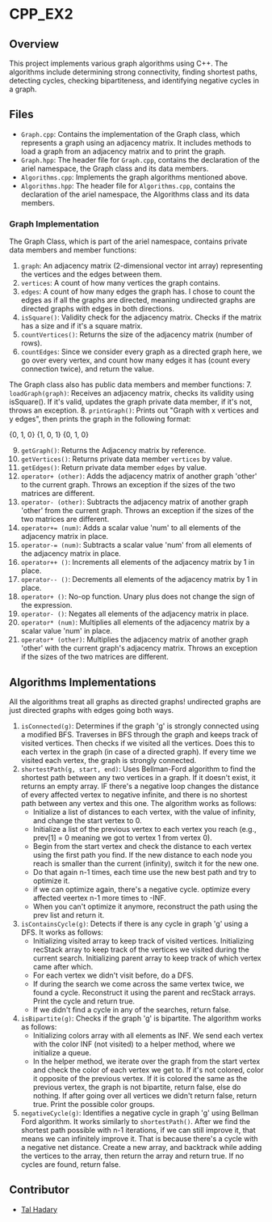 # CPP_EX2

## Overview
This project implements various graph algorithms using C++. The algorithms include determining strong connectivity, finding shortest paths, detecting cycles, checking bipartiteness, and identifying negative cycles in a graph.

## Files
- `Graph.cpp`: Contains the implementation of the Graph class, which represents a graph using an adjacency matrix. It includes methods to load a graph from an adjacency matrix and to print the graph.
- `Graph.hpp`: The header file for `Graph.cpp`, contains the declaration of the ariel namespace, the Graph class and its data members.
- `Algorithms.cpp`: Implements the graph algorithms mentioned above.
- `Algorithms.hpp`: The header file for `Algorithms.cpp`, contains the declaration of the ariel namespace, the Algorithms class and its data members.

### Graph Implementation

The Graph Class, which is part of the ariel namespace, contains private data members and member functions:
1. `graph`: An adjacency matrix (2-dimensional vector int array) representing the vertices and the edges between them.
2. `vertices`: A count of how many vertices the graph contains.
3. `edges`: A count of how many edges the graph has. I chose to count the edges as if all the graphs are directed, meaning undirected graphs are directed graphs with edges in both directions.
4. `isSquare()`: Validity check for the adjacency matrix. Checks if the matrix has a size and if it's a square matrix.
5. `countVertices()`: Returns the size of the adjacency matrix (number of rows).
6. `countEdges`: Since we consider every graph as a directed graph here, we go over every vertex, and count how many edges it has (count every connection twice), and return the value.

The Graph class also has public data members and member functions:
7. `loadGraph(graph)`: Receives an adjacency matrix, checks its validity using isSquare(). If it's valid, updates the graph private data member, if it's not, throws an exception.
8. `printGraph()`: Prints out "Graph with x vertices and y edges", then prints the graph in the following format:
                                            
{0, 1, 0}
{1, 0, 1}
{0, 1, 0}

9. `getGraph()`: Returns the Adjacency matrix by reference.
10. `getVertices()`: Returns private data member `vertices` by value.
11. `getEdges()`: Return private data member `edges` by value.
12. `operator+ (other)`: Adds the adjacency matrix of another graph 'other' to the current graph. Throws an exception if the sizes of the two matrices are different.
13. `operator- (other)`: Subtracts the adjacency matrix of another graph 'other' from the current graph. Throws an exception if the sizes of the two matrices are different.
14. `operator+= (num)`: Adds a scalar value 'num' to all elements of the adjacency matrix in place.
15. `operator-= (num)`: Subtracts a scalar value 'num' from all elements of the adjacency matrix in place.
16. `operator++ ()`: Increments all elements of the adjacency matrix by 1 in place.
17. `operator-- ()`: Decrements all elements of the adjacency matrix by 1 in place.
18. `operator+ ()`: No-op function. Unary plus does not change the sign of the expression.
19. `operator- ()`: Negates all elements of the adjacency matrix in place.
20. `operator* (num)`: Multiplies all elements of the adjacency matrix by a scalar value 'num' in place.
21. `operator* (other)`: Multiplies the adjacency matrix of another graph 'other' with the current graph's adjacency matrix. Throws an exception if the sizes of the two matrices are different.

## Algorithms Implementations

All the algorithms treat all graphs as directed graphs! undirected graphs are just directed graphs with edges going both ways.

1. `isConnected(g)`: Determines if the graph 'g' is strongly connected using a modified BFS. Traverses in BFS through the graph and keeps track of visited vertices. Then checks if we visited all the vertices. Does this to each vertex in the graph (in case of a directed graph). If every time we visited each vertex, the graph is strongly connected.
2. `shortestPath(g, start, end)`: Uses Bellman-Ford algorithm to find the shortest path between any two vertices in a graph. If it doesn't exist, it returns an empty array. IF there's a negative loop changes the distance of every affected vertex to negative infinite, and there is no shortest path between any vertex and this one. The algorithm works as follows:
    - Initialize a list of distances to each vertex, with the value of infinity, and change the start vertex to 0.
    - Initialize a list of the previous vertex to each vertex you reach (e.g., prev[1] = 0 meaning we got to vertex 1 from vertex 0).
    - Begin from the start vertex and check the distance to each vertex using the first path you find. If the new distance to each node you reach is smaller than the current (infinity), switch it for the new one.
    - Do that again n-1 times, each time use the new best path and try to optimize it.
    - if we can optimize again, there's a negative cycle. optimize every affected veertex n-1 more times to -INF.
    - When you can't optimize it anymore, reconstruct the path using the prev list and return it.
3. `isContainsCycle(g)`: Detects if there is any cycle in graph 'g' using a DFS. It works as follows:
    - Initializing visited array to keep track of visited vertices. Initializing recStack array to keep track of the vertices we visited during the current search. Initializing parent array to keep track of which vertex came after which.
    - For each vertex we didn't visit before, do a DFS.
    - If during the search we come across the same vertex twice, we found a cycle. Reconstruct it using the parent and recStack arrays. Print the cycle and return true.
    - If we didn't find a cycle in any of the searches, return false.
4. `isBipartite(g)`: Checks if the graph 'g' is bipartite. The algorithm works as follows:
    - Initializing colors array with all elements as INF. We send each vertex with the color INF (not visited) to a helper method, where we initialize a queue.
    - In the helper method, we iterate over the graph from the start vertex and check the color of each vertex we get to. If it's not colored, color it opposite of the previous vertex. If it is colored the same as the previous vertex, the graph is not bipartite, return false, else do nothing. If after going over all vertices we didn't return false, return true. Print the possible color groups.
5. `negativeCycle(g)`: Identifies a negative cycle in graph 'g' using Bellman Ford algorithm. It works similarly to `shortestPath()`. After we find the shortest path possible with n-1 iterations, if we can still improve it, that means we can infinitely improve it. That is because there's a cycle with a negative net distance. Create a new array, and backtrack while adding the vertices to the array, then return the array and return true. If no cycles are found, return false.

## Contributor
- [Tal Hadary](ID:326648706)
